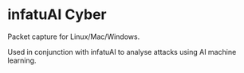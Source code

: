 # infatuAI Cyber

Packet capture for Linux/Mac/Windows.

Used in conjunction with infatuAI to analyse attacks using AI machine learning.
